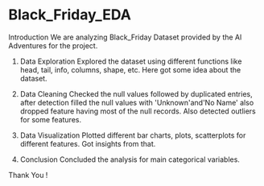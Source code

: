 # Black_Friday_EDA

Introduction
We are analyzing Black_Friday Dataset provided by the Al Adventures for the project.

1. Data Exploration
Explored the dataset using different functions like head, tail, info, columns, shape, etc. Here got some idea about the dataset.

2. Data Cleaning
Checked the null values followed by duplicated entries, after detection filled the null values with 'Unknown'and'No Name' also dropped feature having most of the null records. Also detected outliers for some features.

3. Data Visualization
Plotted different bar charts, plots, scatterplots for different features. Got insights from that.

4. Conclusion
Concluded the analysis for main categorical variables.

Thank You !
